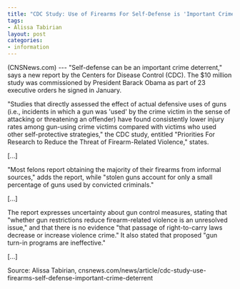 ```yaml
---
title: "CDC Study: Use of Firearms For Self-Defense is 'Important Crime Deterrent'"
tags:
- Alissa Tabirian
layout: post
categories:
- information
---
```


(CNSNews.com) --- "Self-defense can be an important crime deterrent," says a new report by the Centers for Disease Control (CDC). The $10 million study was commissioned by President Barack Obama as part of 23 executive orders he signed in January.

"Studies that directly assessed the effect of actual defensive uses of guns (i.e., incidents in which a gun was 'used' by the crime victim in the sense of attacking or threatening an offender) have found consistently lower injury rates among gun-using crime victims compared with victims who used other self-protective strategies," the CDC study, entitled "Priorities For Research to Reduce the Threat of Firearm-Related Violence," states.

\[...\]

"Most felons report obtaining the majority of their firearms from informal sources," adds the report, while "stolen guns account for only a small percentage of guns used by convicted criminals."

\[...\]

The report expresses uncertainty about gun control measures, stating that "whether gun restrictions reduce firearm-related violence is an unresolved issue," and that there is no evidence "that passage of right-to-carry laws decrease or increase violence crime." It also stated that proposed "gun turn-in programs are ineffective."

\[...\]

Source: Alissa Tabirian, cnsnews.com/news/article/cdc-study-use-firearms-self-defense-important-crime-deterrent
